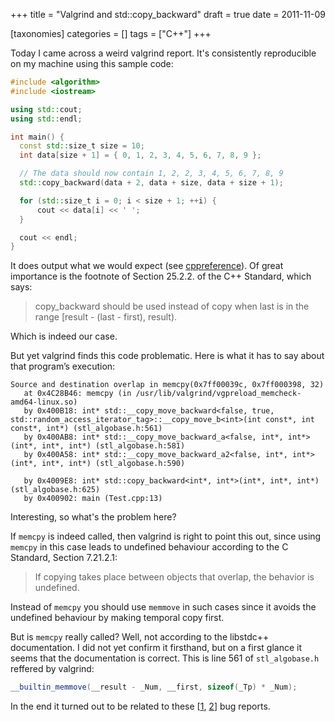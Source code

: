 +++
title = "Valgrind and std::copy_backward"
draft = true
date = 2011-11-09

[taxonomies]
categories = []
tags = ["C++"]
+++

Today I came across a weird valgrind report. It's consistently reproducible on my machine using this sample code:

```cpp
#include <algorithm>
#include <iostream>

using std::cout;
using std::endl;

int main() {
  const std::size_t size = 10;
  int data[size + 1] = { 0, 1, 2, 3, 4, 5, 6, 7, 8, 9 };

  // The data should now contain 1, 2, 2, 3, 4, 5, 6, 7, 8, 9
  std::copy_backward(data + 2, data + size, data + size + 1);

  for (std::size_t i = 0; i < size + 1; ++i) {
      cout << data[i] << ' ';
  }

  cout << endl;
}
```

It does output what we would expect (see [cppreference](http://en.cppreference.com/w/cpp/algorithm/copy_backward)). Of great importance is the footnote of Section 25.2.2. of the C++ Standard, which says:

> copy_backward should be used instead of copy when last is in the range [result - (last - first), result).

Which is indeed our case.

But yet valgrind finds this code problematic. Here is what it has to say about that program’s execution:

```
Source and destination overlap in memcpy(0x7ff00039c, 0x7ff000398, 32)
   at 0x4C28B46: memcpy (in /usr/lib/valgrind/vgpreload_memcheck-amd64-linux.so)
   by 0x400B18: int* std::__copy_move_backward<false, true, std::random_access_iterator_tag>::__copy_move_b<int>(int const*, int const*, int*) (stl_algobase.h:561)
   by 0x400AB8: int* std::__copy_move_backward_a<false, int*, int*>(int*, int*, int*) (stl_algobase.h:581)
   by 0x400A58: int* std::__copy_move_backward_a2<false, int*, int*>(int*, int*, int*) (stl_algobase.h:590)

   by 0x4009E8: int* std::copy_backward<int*, int*>(int*, int*, int*) (stl_algobase.h:625)
   by 0x400902: main (Test.cpp:13)
```

Interesting, so what's the problem here?

If `memcpy` is indeed called, then valgrind is right to point this out, since using `memcpy` in this case leads to undefined behaviour according to the C Standard, Section 7.21.2.1:

> If copying takes place between objects that overlap, the behavior is undefined.

Instead of `memcpy` you should use `memmove` in such cases since it avoids the undefined behaviour by making temporal copy first.

But is `memcpy` really called? Well, not according to the libstdc++ documentation. I did not yet confirm it firsthand, but on a first glance it seems that the documentation is correct. This is line 561 of `stl_algobase.h` reffered by valgrind:

```cpp
__builtin_memmove(__result - _Num, __first, sizeof(_Tp) * _Num);
```

In the end it turned out to be related to these [[1](https://bugs.kde.org/show_bug.cgi?id=278502), [2](https://bugs.kde.org/show_bug.cgi?id=275284)] bug reports. 
